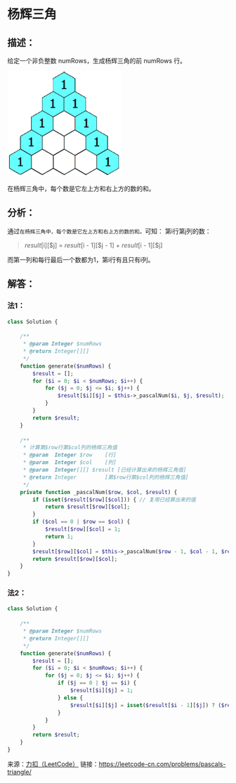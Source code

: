 # 杨辉三角


## 描述：
给定一个非负整数 numRows，生成杨辉三角的前 numRows 行。

![杨辉三角](https://github.com/CaiHongxuan/algorithm-treasury/blob/master/images/PascalTriangleAnimated2.gif)

在杨辉三角中，每个数是它左上方和右上方的数的和。


## 分析：
通过`在杨辉三角中，每个数是它左上方和右上方的数的和。`可知：
第i行第j列的数：
> $result[$i][$j] = $result[$i - 1][$j - 1] + $result[$i - 1][$j]

而第一列和每行最后一个数都为1，第i行有且只有i列。


## 解答：

### 法1：
```php
class Solution {

    /**
     * @param Integer $numRows
     * @return Integer[][]
     */
    function generate($numRows) {
        $result = [];
        for ($i = 0; $i < $numRows; $i++) {
            for ($j = 0; $j <= $i; $j++) {
                $result[$i][$j] = $this->_pascalNum($i, $j, $result);
            }
        }
        return $result;
    }

    /**
     * 计算第$row行第$col列的杨辉三角值
     * @param  Integer $row    [行]
     * @param  Integer $col    [列]
     * @param  Integer[][] $result [已经计算出来的杨辉三角值]
     * @return Integer         [第$row行第$col列的杨辉三角值]
     */
    private function _pascalNum($row, $col, $result) {
        if (isset($result[$row][$col])) { // 复用已经算出来的值
            return $result[$row][$col];
        }
        if ($col == 0 | $row == $col) {
            $result[$row][$col] = 1;
            return 1;
        }
        $result[$row][$col] = $this->_pascalNum($row - 1, $col - 1, $result) + $this->_pascalNum($row - 1, $col, $result);
        return $result[$row][$col];
    }
}
```

### 法2：

```php
class Solution {

    /**
     * @param Integer $numRows
     * @return Integer[][]
     */
    function generate($numRows) {
        $result = [];
        for ($i = 0; $i < $numRows; $i++) {
            for ($j = 0; $j <= $i; $j++) {
                if ($j == 0 | $j == $i) {
                    $result[$i][$j] = 1;
                } else {
                    $result[$i][$j] = isset($result[$i - 1][$j]) ? ($result[$i - 1][$j - 1] + $result[$i - 1][$j]) : 1;
                }
            }
        }
        return $result;
    }
}
```

来源：[力扣（LeetCode）](https://leetcode-cn.com/problems/pascals-triangle/)
链接：https://leetcode-cn.com/problems/pascals-triangle/
